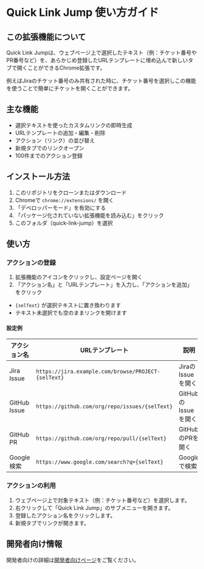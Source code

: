 # Quick Link Jump 使い方ガイド

## この拡張機能について

Quick Link Jumpは、ウェブページ上で選択したテキスト（例：チケット番号やPR番号など）を、あらかじめ登録したURLテンプレートに埋め込んで新しいタブで開くことができるChrome拡張です。

例えばJiraのチケット番号のみ共有された時に、チケット番号を選択しこの機能を使うことで簡単にチケットを開くことができます。

## 主な機能

- 選択テキストを使ったカスタムリンクの即時生成
- URLテンプレートの追加・編集・削除
- アクション（リンク）の並び替え
- 新規タブでのリンクオープン
- 100件までのアクション登録

## インストール方法

1. このリポジトリをクローンまたはダウンロード
2. Chromeで `chrome://extensions/` を開く
3. 「デベロッパーモード」を有効にする
4. 「パッケージ化されていない拡張機能を読み込む」をクリック
5. このフォルダ（quick-link-jump）を選択

## 使い方

### アクションの登録

1. 拡張機能のアイコンをクリックし、設定ページを開く
2. 「アクション名」と「URLテンプレート」を入力し、「アクションを追加」をクリック

- `{selText}` が選択テキストに置き換わります
- テキスト未選択でも空のままリンクを開けます

#### 設定例

| アクション名 | URLテンプレート                                     | 説明                |
| ------------ | --------------------------------------------------- | ------------------- |
| Jira Issue   | `https://jira.example.com/browse/PROJECT-{selText}` | JiraのIssueを開く   |
| GitHub Issue | `https://github.com/org/repo/issues/{selText}`      | GitHubのIssueを開く |
| GitHub PR    | `https://github.com/org/repo/pull/{selText}`        | GitHubのPRを開く    |
| Google検索   | `https://www.google.com/search?q={selText}`         | Googleで検索        |

### アクションの利用

1. ウェブページ上で対象テキスト（例：チケット番号など）を選択します。
2. 右クリックして「Quick Link Jump」のサブメニューを開きます。
3. 登録したアクション名をクリックします。
4. 新規タブでリンクが開きます。

## 開発者向け情報

開発者向けの詳細は[開発者向けページ](developer.md)をご覧ください。 
